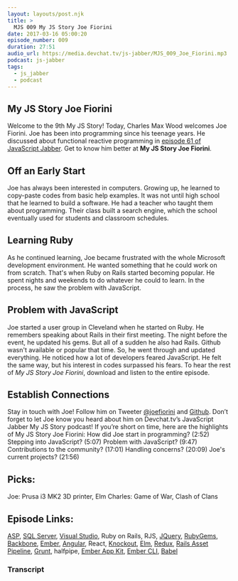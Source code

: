 ```yaml
---
layout: layouts/post.njk
title: >
  MJS 009 My JS Story Joe Fiorini
date: 2017-03-16 05:00:20
episode_number: 009
duration: 27:51
audio_url: https://media.devchat.tv/js-jabber/MJS_009_Joe_Fiorini.mp3
podcast: js-jabber
tags:
  - js_jabber
  - podcast
---
```


## My JS Story Joe Fiorini

Welcome to the 9th My JS Story! Today, Charles Max Wood welcomes Joe Fiorini. Joe has been into programming since his teenage years. He discussed about functional reactive programming in [episode 61 of JavaScript Jabber](https://devchat.tv/js-jabber/061-jsj-functional-reactive-programming-with-juha-paananen-and-joe-fiorini). Get to know him better at **My JS Story Joe Fiorini**.

## Off an&nbsp;Early Start

Joe has always been interested in computers. Growing up, he learned to copy-paste&nbsp;codes from basic help examples. It was not until high school that he learned to build a software. He had a teacher who taught them about programming. Their class built a search engine, which the school eventually used for students and classroom schedules.

## Learning Ruby

As he continued learning, Joe became frustrated with the whole Microsoft development environment. He wanted something that he could work on from scratch. That's when Ruby on Rails started becoming popular. He spent nights and weekends to do whatever he could to learn. In the process, he saw the problem with JavaScript.

## Problem with JavaScript

Joe started a user group in Cleveland when he started on Ruby. He remembers speaking about Rails in their first meeting. The night before the event, he updated his gems. But all of a sudden he also had Rails. Github wasn't available or popular that time. So, he went through and updated everything. He noticed how a lot of developers feared JavaScript. He felt the same way, but his interest in codes surpassed his fears. To hear the rest of _My JS Story Joe Fiorini_, download and listen&nbsp;to the entire episode.

## Establish Connections

Stay in touch with Joe! Follow him on Tweeter&nbsp;[@joefiorini](https://twitter.com/joefiorini)&nbsp;and [Github](https://github.com/joefiorini). Don’t forget to let Joe know you heard about him on Devchat.tv’s JavaScript Jabber My JS Story podcast! If you’re short on time, here are the highlights of My JS Story Joe Fiorini: How did Joe start in programming? (2:52) Stepping into JavaScript? (5:07) Problem with JavaScript? (9:47) Contributions to the community? (17:01) Handling concerns? (20:09) Joe's current projects? (21:56)

## Picks:

Joe:&nbsp;Prusa i3 MK2 3D printer, Elm Charles: Game of War, Clash of Clans

## Episode Links:

[ASP](https://www.asp.net/), [SQL Server](https://www.microsoft.com/en-us/sql-server/sql-server-2016), [Visual Studio](https://www.visualstudio.com/), Ruby on Rails, RJS, [JQuery](https://jquery.com/), [RubyGems](https://rubygems.org/), [Backbone](https://backbonejs.org/), [Ember](https://emberjs.com/), [Angular](https://angularjs.org/), React, [Knockout](https://knockoutjs.com/), [Elm](https://elm-lang.org/), [Redux](https://redux.js.org/docs/introduction/), [Rails Asset Pipeline](https://guides.rubyonrails.org/asset_pipeline.html), [Grunt](https://gruntjs.com/), halfpipe, [Ember App Kit](https://iamstef.net/ember-app-kit/), [Ember CLI](https://ember-cli.com/), [Babel](https://babeljs.io/)

### Transcript
